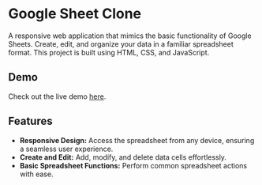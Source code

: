 # Google Sheet Clone

A responsive web application that mimics the basic functionality of Google Sheets. Create, edit, and organize your data in a familiar spreadsheet format. This project is built using HTML, CSS, and JavaScript.

## Demo
Check out the live demo [here]().

## Features
- **Responsive Design:** Access the spreadsheet from any device, ensuring a seamless user experience.
- **Create and Edit:** Add, modify, and delete data cells effortlessly.
- **Basic Spreadsheet Functions:** Perform common spreadsheet actions with ease.

